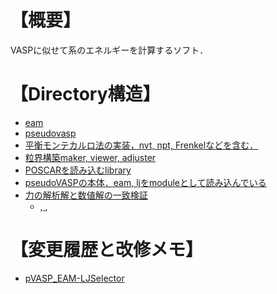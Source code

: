 # 【概要】
VASPに似せて系のエネルギーを計算するソフト．
# 【Directory構造】
- [eam](eam)
- [pseudovasp](pseudovasp)
- [平衡モンテカルロ法の実装，nvt, npt, Frenkelなどを含む．](MonteCarloSimulations)
- [粒界構築maker, viewer, adjuster](BoundaryModel)
- [POSCARを読み込むlibrary](poscar)
- [pseudoVASPの本体．eam, ljをmoduleとして読み込んでいる](pseudo_vasp)
- [力の解析解と数値解の一致検証](force_check)
  - [ ](EAM_force),[ ](LJ_force),

# 【変更履歴と改修メモ】
- [pVASP_EAM-LJSelector](pVASP_EAM-LJSelector)
